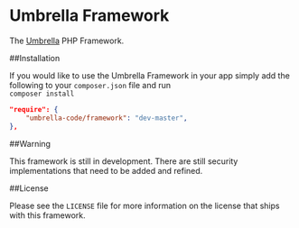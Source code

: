 Umbrella Framework
=========

The [Umbrella](https://github.com/umbrella-code/standard-distribution) PHP Framework.

##Installation

If you would like to use the Umbrella Framework in your app simply add the following to your `composer.json` file and run <br /> `composer install`

```json
"require": {
    "umbrella-code/framework": "dev-master",
},
```

##Warning

This framework is still in development. There are still security implementations that need to be added and refined.

##License

Please see the `LICENSE` file for more information on the license that ships with this framework.

